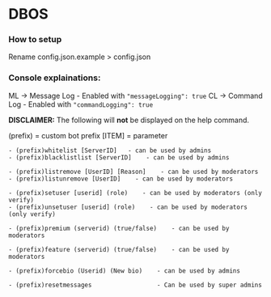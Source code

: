 # DBOS               
### How to setup
Rename config.json.example > config.json
### Console explainations:
ML -> Message Log - Enabled with `"messageLogging": true`
CL -> Command Log - Enabled with `"commandLogging": true`

**DISCLAIMER:** The following will **not** be displayed on the help command.

(prefix) = custom bot prefix
[ITEM] = parameter 
```
- (prefix)whitelist [ServerID]   - can be used by admins
- (prefix)blacklistlist [ServerID]    - can be used by admins

- (prefix)listremove [UserID] [Reason]    - can be used by moderators
- (prefix)listunremove [UserID]    - can be used by moderators

- (prefix)setuser [userid] (role)    - can be used by moderators (only verify)
- (prefix)unsetuser [userid] (role)    - can be used by moderators (only verify)

- (prefix)premium (serverid) (true/false)    - can be used by moderators

- (prefix)feature (serverid) (true/false)    - can be used by moderators

- (prefix)forcebio (Userid) (New bio)    - can be used by admins

- (prefix)resetmessages                  - Can be used by super admins
``` 